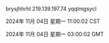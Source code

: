 brysjhhrhl 219.139.197.74 yqqlmgsycl

2024年 11月 04日 星期一 11:00:02 CST

2024年 11月 04日 星期一 03:00:02 GMT
